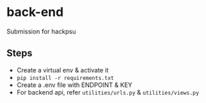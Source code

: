 # back-end
Submission for hackpsu

## Steps
- Create a virtual env & activate it
- `pip install -r requirements.txt`
- Create a .env file with ENDPOINT & KEY
- For backend api, refer `utilities/urls.py` & `utilities/views.py` 